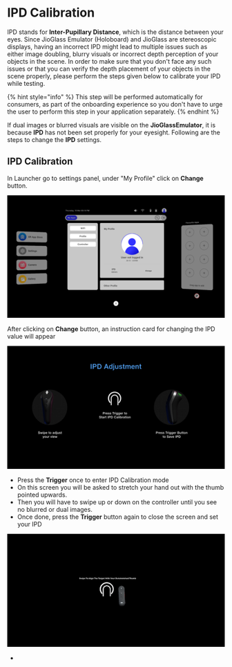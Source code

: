# IPD Calibration

IPD stands for **Inter-Pupillary Distance**, which is the distance between your eyes. Since JioGlass Emulator  (Holoboard) and JioGlass are stereoscopic displays, having an incorrect IPD might lead to multiple issues such as either image doubling, blurry visuals or incorrect depth perception of your objects in the scene. In order to make sure that you don't face any such issues or that you can verify the depth placement of your objects in the scene properly, please perform the steps given below to calibrate your IPD while testing.

{% hint style="info" %}
This step will be performed automatically for consumers, as part of the onboarding experience so you don't have to urge the user to perform this step in your application separately.
{% endhint %}

If dual images or blurred visuals are visible on the **JioGlassEmulator**, it is because **IPD** has not been set properly for your eyesight. Following are the steps to change the **IPD** settings.

## **IPD Calibration**

In Launcher go to settings panel, under "My Profile" click on **Change** button.

![](<../.gitbook/assets/MicrosoftTeams-image (3).png>)

After clicking on **Change** button, an instruction card for changing the IPD value will appear

![](<../.gitbook/assets/MicrosoftTeams-image (2).png>)

* Press the **Trigger** once to enter IPD Calibration mode
* On this screen you will be asked to stretch your hand out with the thumb pointed upwards.
* Then you will have to swipe up or down on the controller until you see no blurred or dual images.
* Once done, press the **Trigger** button again to close the screen and set your IPD

![IPD Calibration Screen](../.gitbook/assets/59.png)

*
